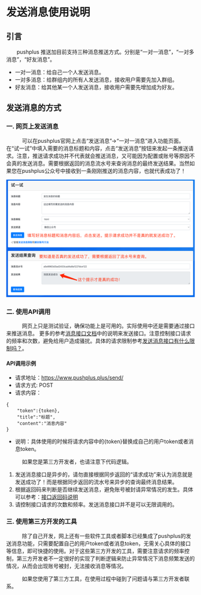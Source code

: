# 发送消息使用说明

## 引言
&emsp;&emsp;pushplus 推送加目前支持三种消息推送方式。分别是“一对一消息”，“一对多消息”，“好友消息”。
- 一对一消息：给自己一个人发送消息。
- 一对多消息：给群组内的所有人发送消息，接收用户需要先加入群组。
- 好友消息：给其他某一个人发送消息，接收用户需要先增加成为好友。

## 发送消息的方式
### 一. 网页上发送消息
　&emsp;&emsp;可以在pushplus官网上点击“发送消息”->“一对一消息”进入功能页面。在“试一试”中填入需要的消息标题和内容，点击“发送消息”按钮来发起一条推送请求。注意，推送请求成功并不代表就会推送消息，又可能因为配置或账号等原因不会真的发送消息。需要根据返回的消息流水号来查询消息的最终发送结果。当然如果您在pushplus公众号中接收到一条刚刚推送的消息内容，也就代表成功了！

![](../images/msg.png)

### 二. 使用API调用
　&emsp;&emsp;网页上只是测试验证，确保功能上是可用的。实际使用中还是需要通过接口来推送消息。
更多的参考[消息接口文档](../guide/api.md)中的说明来发送接口。注意控制接口请求的频率和次数，避免给用户造成骚扰。具体的请求限制参考[发送消息接口有什么限制吗？](../help/limit.md)。

#### API调用示例
- 请求地址：https://www.pushplus.plus/send/
- 请求方式: POST
- 请求内容：

```
{
    "token":{token},
    "title":"标题",
    "content":"消息内容"
}
```
- 说明：具体使用的时候将请求内容中的{token}替换成自己的用户token或者消息token。

　&emsp;&emsp;如果您是第三方开发者，也请注意下代码逻辑。
1. 发送消息接口是异步的，请勿直接根据同步返回的“请求成功”来认为消息就是发送成功了！而是根据同步返回的流水号来异步的查询最终消息结果。
2. 根据返回码来判断是否继续发送消息，避免账号被封请异常情况的发生。具体可以参考：[接口返回码说明](../guide/code.md)
3. 请控制接口请求的次数和频率。发送消息接口并不是可以无限调用的。

### 三. 使用第三方开发的工具
　&emsp;&emsp;除了自己开发，网上还有一些软件工具或者脚本已经集成了pushplus的发送消息功能，只需要配置自己的用户token或者消息token，无需关心具体的接口等信息，即可快捷的使用。对于这些第三方开发的工具，需要注意请求的频率控制，第三方开发者不一定很好的实现了判断逻辑来防止异常情况下消息频繁发送的情况，从而会出现账号被封，无法接收消息等情况。

　&emsp;&emsp;如果您使用了第三方工具，在使用过程中碰到了问题请与第三方开发者联系。
